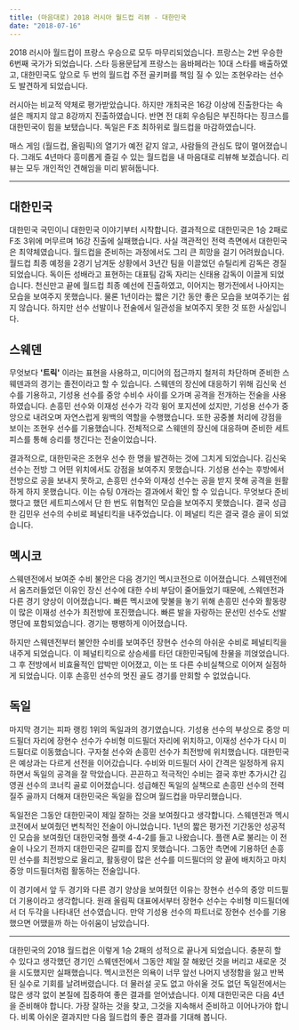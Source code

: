 ```yaml
---
title: (마음대로) 2018 러시아 월드컵 리뷰 - 대한민국
date: "2018-07-16"
---
```


2018 러시아 월드컵이 프랑스 우승으로 모두 마무리되었습니다. 프랑스는 2번 우승한 6번째 국가가 되었습니다. 스타 등용문답게 프랑스는 음바페라는 10대 스타를 배출하였고, 대한민국도 앞으로 두 번의 월드컵 주전 골키퍼를 책임 질 수 있는 조현우라는 선수도 발견하게 되었습니다. 

러시아는 비교적 약체로 평가받았습니다. 하지만 개최국은 16강 이상에 진출한다는 속설은 깨지지 않고 8강까지 진출하였습니다. 반면 전 대회 우승팀은 부진하다는 징크스를 대한민국이 힘을 보탰습니다. 독일은 F조 최하위로 월드컵을 마감하였습니다. 

매스 게임 (월드컵, 올림픽)의 열기가 예전 같지 않고, 사람들의 관심도 많이 멀어졌습니다. 그래도 4년마다 흥미롭게 즐길 수 있는 월드컵을 내 마음대로 리뷰해 보겠습니다. 리뷰는 모두 개인적인 견해임을 미리 밝혀둡니다. 

---

## 대한민국

대한민국 국민이니 대한민국 이야기부터 시작합니다. 결과적으로 대한민국은 1승 2패로 F조 3위에 머무르며 16강 진출에 실패했습니다. 사실 객관적인 전력 측면에서 대한민국은 최약체였습니다. 월드컵을 준비하는 과정에서도 그리 큰 희망을 걸기 어려웠습니다. 월드컵 최종 예정을 2경기 남겨둔 상황에서 3년간 팀을 이끌었던 슈틸리케 감독은 경질되었습니다. 독이든 성배라고 표현하는 대표팀 감독 자리는 신태용 감독이 이끌게 되었습니다. 천신만고 끝에 월드컵 최종 예선에 진출하였고, 이어지는 평가전에서 나아지는 모습을 보여주지 못했습니다. 물론 1년이라는 짧은 기간 동안 좋은 모습을 보여주기는 쉽지 않습니다. 하지만 선수 선발이나 전술에서 일관성을 보여주지 못한 것 또한 사실입니다. 

## 스웨덴

무엇보다 **'트릭'** 이라는 표현을 사용하고, 미디어의 접근까지 철저히 차단하며 준비한 스웨덴과의 경기는 졸전이라고 할 수 있습니다. 스웨덴의 장신에 대응하기 위해 김신욱 선수를 기용하고, 기성용 선수를 중앙 수비수 사이를 오가며 공격을 전개하는 전술을 사용하였습니다. 손흥민 선수와 이재성 선수가 각각 윙어 포지션에 섰지만, 기성용 선수가 중앙으로 내려오며 자연스럽게 윙백의 역할을 수행했습니다. 또한 공중볼 처리에 강점을 보이는 조현우 선수를 기용했습니다. 전체적으로 스웨덴의 장신에 대응하며 준비한 세트피스를 통해 승리를 챙긴다는 전술이었습니다. 

결과적으로, 대한민국은 조현우 선수 한 명을 발견하는 것에 그치게 되었습니다. 김신욱 선수는 전방 그 어떤 위치에서도 강점을 보여주지 못했습니다. 기성용 선수는 후방에서 전방으로 공을 보내지 못하고, 손흥민 선수와 이재성 선수는 공을 받지 못해 공격을 원활하게 하지 못했습니다. 이는 슈팅 0개라는 결과에서 확인 할 수 있습니다. 무엇보다 준비했다고 했던 세트피스에서 단 한 번도 위협적인 모습을 보여주지 못했습니다. 결국 성급한 김민우 선수의 수비로 페널티킥을 내주었습니다. 이 페널티 킥은 결국 결승 골이 되었습니다. 

## 멕시코

스웨덴전에서 보여준 수비 불안은 다음 경기인 멕시코전으로 이어졌습니다. 스웨덴전에서 움츠러들었던 이유인 장신 선수에 대한 수비 부담이 줄어들었기 때문에, 스웨덴전과 다른 경기 양상이 이어졌습니다. 빠른 멕시코에 맞불을 놓기 위해 손흥민 선수와 활동량이 많은 이재성 선수가 최전방에 포진했습니다. 빠른 발을 자랑하는 문선민 선수도 선발명단에 포함되었습니다. 경기는 팽팽하게 이어졌습니다. 

하지만 스웨덴전부터 불안한 수비를 보여주던 장현수 선수의 아쉬운 수비로 페널티킥을 내주게 되었습니다. 이 페널티킥으로 상승세를 타던 대한민국팀에 찬물을 끼얹었습니다. 그 후 전방에서 비효율적인 압박만 이어졌고, 이는 또 다른 수비실책으로 이어져 실점하게 되었습니다. 이후 손흥민 선수의 멋진 골도 경기를 만회할 수 없었습니다.

## 독일

마지막 경기는 피파 랭킹 1위의 독일과의 경기였습니다. 기성용 선수의 부상으로 중앙 미드필더 자리에 장현수 선수가 수비형 미드필더 자리에 위치하고, 이재성 선수가 다시 미드필더로 이동했습니다. 구자철 선수와 손흥민 선수가 최전방에 위치했습니다. 대한민국은 예상과는 다르게 선전을 이어갔습니다. 수비와 미드필더 사이 간격은 일정하게 유지하면서 독일의 공격을 잘 막았습니다. 끈끈하고 적극적인 수비는 결국 후반 추가시간 김영권 선수의 코너킥 골로 이어졌습니다. 성급해진 독일의 실책으로 손흥민 선수의 전력 질주 골까지 더해져 대한민국은 독일을 잡으며 월드컵을 마무리했습니다. 

독일전은 그동안 대한민국이 제일 잘하는 것을 보여줬다고 생각합니다. 스웨덴전과 멕시코전에서 보여줬던 변칙적인 전술이 아니었습니다. 1년의 짧은 평가전 기간동안 성공적인 모습을 보여줬던 대한민국형 플랫 4-4-2를 들고 나왔습니다. 플랜 A로 불리는 이 전술이 나오기 전까지 대한민국은 갈피를 잡지 못했습니다. 그동안 측면에 기용하던 손흥민 선수를 최전방으로 올리고, 활동량이 많은 선수를 미드필더의 양 끝에 배치하고 마치 중앙 미드필더처럼 활동하는 전술입니다.

이 경기에서 앞 두 경기와 다른 경기 양상을 보여줬던 이유는 장현수 선수의 중앙 미드필더 기용이라고 생각합니다. 원래 올림픽 대표에서부터 장현수 선수는 수비형 미드필더에서 더 두각을 나타내던 선수였습니다. 만약 기성용 선수의 파트너로 장현수 선수를 기용했으면 어땠을까 하는 아쉬움이 남았습니다.

---

대한민국의 2018 월드컵은 이렇게 1승 2패의 성적으로 끝나게 되었습니다. 충분히 할 수 있다고 생각했던 경기인 스웨덴전에서 그동안 제일 잘 해왔던 것을 버리고 새로운 것을 시도했지만 실패했습니다. 멕시코전은 의욕이 너무 앞선 나머지 냉정함을 잃고 반복된 실수로 기회를 날려버렸습니다. 더 물러설 곳도 없고 아쉬울 것도 없던 독일전에서는 많은 생각 없이 본질에 집중하여 좋은 결과를 얻어냈습니다. 이제 대한민국은 다음 4년을 준비해야 합니다. 가장 잘하는 것을 찾고, 그것을 지속해서 준비하고 이어나가야 합니다. 비록 아쉬운 결과지만 다음 월드컵의 좋은 결과를 기대해 봅니다.
